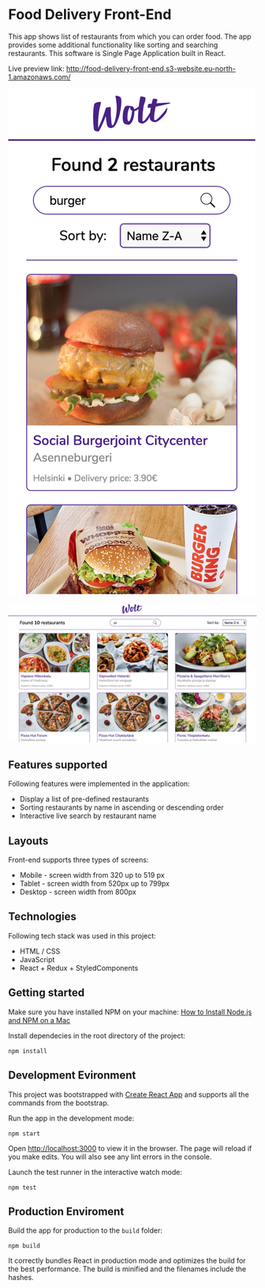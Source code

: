 # Food Delivery Front-End
This app shows list of restaurants from which you can order food. The app provides some additional functionality like sorting and searching restaurants. This software is Single Page Application built in React.

Live preview link: http://food-delivery-front-end.s3-website.eu-north-1.amazonaws.com/

![Mobile Screenshot](https://raw.githubusercontent.com/viktoriiakrokis/food-delivery-front-end/master/screenshots/mobile-screnshot.png)

![Desktop Screenshot](https://raw.githubusercontent.com/viktoriiakrokis/food-delivery-front-end/master/screenshots/desktop-screnshot.png)

## Features supported
Following features were implemented in the application:
 * Display a list of pre-defined restaurants
 * Sorting restaurants by name in ascending or descending order
 * Interactive live search by restaurant name

## Layouts
Front-end supports three types of screens:
 * Mobile - screen width from 320 up to 519 px
 * Tablet - screen width from 520px up to 799px
 * Desktop - screen width from 800px

## Technologies
Following tech stack was used in this project:
 * HTML / CSS
 * JavaScript
 * React + Redux + StyledComponents

## Getting started
Make sure you have installed NPM on your machine: [How to Install Node.js and NPM on a Mac](https://blog.teamtreehouse.com/install-node-js-npm-mac)

Install dependecies in the root directory of the project:
```
npm install
```

## Development Evironment
This project was bootstrapped with [Create React App](https://github.com/facebook/create-react-app) and supports all the commands from the bootstrap.

Run the app in the development mode:
```
npm start
```

Open [http://localhost:3000](http://localhost:3000) to view it in the browser. The page will reload if you make edits. You will also see any lint errors in the console.

Launch the test runner in the interactive watch mode:
```
npm test
```

## Production Enviroment
Build the app for production to the `build` folder:
```
npm build
```
It correctly bundles React in production mode and optimizes the build for the best performance. The build is minified and the filenames include the hashes.
